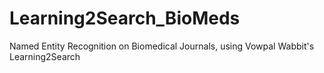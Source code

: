# Learning2Search_BioMeds
Named Entity Recognition on Biomedical Journals, using Vowpal Wabbit's Learning2Search

